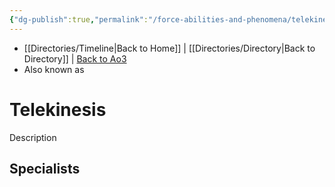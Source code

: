 ```yaml
---
{"dg-publish":true,"permalink":"/force-abilities-and-phenomena/telekinesis/"}
---
```


- [[Directories/Timeline\|Back to Home]] | [[Directories/Directory\|Back to Directory]] | [Back to Ao3](https://archiveofourown.org/works/19334440/chapters/45992584)
- Also known as 

# Telekinesis
Description

**Specialists**
- 